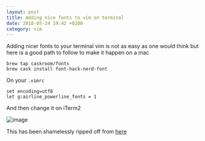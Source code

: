 ```yaml
---
layout: post
title: Adding nice fonts to vim on terminal
date: 2018-05-24 19:42 +0200
category: vim
---
```


Adding nicer fonts to your terminal vim is not as easy as one would think but here is a good path to follow to make it happen on a mac

```
brew tap caskroom/fonts
brew cask install font-hack-nerd-font
```

On your `.vimrc`
```
set encoding=utf8
let g:airline_powerline_fonts = 1
```

And then change it on iTerm2

![image](https://user-images.githubusercontent.com/778410/40502518-824d37ec-5f8b-11e8-8934-00a272501982.png)

This has been shamelessly ripped off from [here](https://github.com/ryanoasis/vim-devicons/issues/198)
